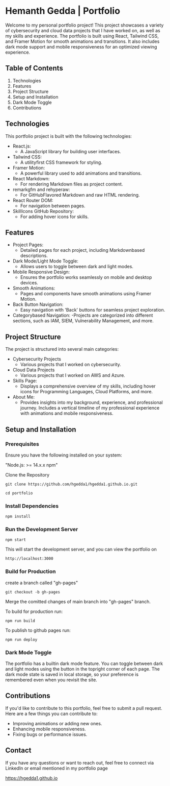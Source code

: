 # Hemanth Gedda | Portfolio

Welcome to my personal portfolio project! This project showcases a
variety of cybersecurity and cloud data projects that I have worked on,
as well as my skills and experience. The portfolio is built using React,
Tailwind CSS, and Framer Motion for smooth animations and transitions.
It also includes dark mode support and mobile responsiveness for an
optimized viewing experience.

## Table of Contents

1.  Technologies
2.  Features
3.  Project Structure
4.  Setup and Installation
5.  Dark Mode Toggle
6.  Contributions

## Technologies

This portfolio project is built with the following technologies:

- React.js: 
    - A JavaScript library for building user interfaces. 
- Tailwind CSS: 
    - A utilityfirst CSS framework for styling. 
- Framer Motion:
    - A powerful library used to add animations and transitions. 
- React Markdown:
    - For rendering Markdown files as project content. 
- remarkgfm and rehyperaw: 
    - For GitHubFlavored Markdown and raw HTML rendering. 
- React Router DOM: 
    - For navigation between pages. 
- SkillIcons GitHub Repository:
    - For adding hover icons for skills.

## Features

- Project Pages: 
    - Detailed pages for each project, including Markdownbased descriptions. 
- Dark Mode/Light Mode Toggle: 
    - Allows users to toggle between dark and light modes. 
- Mobile Responsive Design: 
    - Ensures the portfolio works seamlessly on mobile and desktop devices. 
- Smooth Animations: 
    - Pages and components have smooth animations using Framer Motion. 
- Back Button Navigation: 
    - Easy navigation with 'Back' buttons for seamless project exploration. 
- Categorybased Navigation: 
    -Projects are categorized into different sections, such as IAM, SIEM, Vulnerability Management, and more.

## Project Structure

The project is structured into several main categories:

- Cybersecurity Projects
    - Various projects that I worked on cybersecurity.
- Cloud Data Projects
    - Various projects that I worked on AWS and Azure.
- Skills Page:
    - Displays a comprehensive overview of my skills, including hover icons for Programming Languages, Cloud Platforms, and more.
- About Me: 
    - Provides insights into my background, experience, and professional journey. Includes a vertical timeline of my professional experience with animations and mobile responsiveness.


## Setup and Installation

### Prerequisites

Ensure you have the following installed on your system:

"Node.js: \>= 14.x.x npm"

Clone the Repository
```
git clone https://github.com/hgedda1/hgedda1.github.io.git 
```
```
cd portfolio
```

### Install Dependencies
```
npm install
```

### Run the Development Server
```
npm start
```
This will start the development server, and you can view the portfolio on 
```
http://localhost:3000
```
### Build for Production

create a branch called "gh-pages"
```
git checkout -b gh-pages
```
Merge the comitted changes of main branch into "gh-pages" branch.

To build for production run:
```
npm run build
```
To publish to github pages run:
```
npm run deploy
```

### Dark Mode Toggle

The portfolio has a builtin dark mode feature. You can toggle between
dark and light modes using the button in the topright corner of each
page. The dark mode state is saved in local storage, so your preference
is remembered even when you revisit the site.

## Contributions

If you'd like to contribute to this portfolio, feel free to submit a
pull request. Here are a few things you can contribute to:

- Improving animations or adding new ones. 
- Enhancing mobile responsiveness. 
- Fixing bugs or performance issues.


## Contact

If you have any questions or want to reach out, feel free to connect via
LinkedIn or email mentioned in my portfolio page

https://hgedda1.github.io

